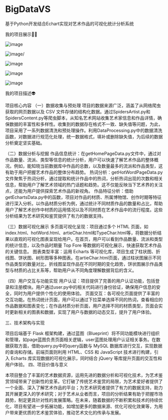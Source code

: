 # BigDataVS
基于Python开发结合Echart实现对艺术作品的可视化统计分析系统

我的项目展示😶‍🌫️

![image](https://github.com/user-attachments/assets/7d3651c1-df88-47a1-98fe-df164e17dfab)

![image](https://github.com/user-attachments/assets/555a0b8b-765f-4280-90b0-5ff2af57abff)/

![image](https://github.com/user-attachments/assets/0d5b9ce9-57b5-4159-b795-d1fff06ea4f0)

![image](https://github.com/user-attachments/assets/ed8a4531-c9c4-4cd7-bb5b-94e6e239ce9b)

![image](https://github.com/user-attachments/assets/b9aa9944-1ee6-4543-9dfe-82fa2f5c6a92)

我的项目描述👽

项目核心内容
（一）数据收集与预处理
项目的数据来源广泛，涵盖了从网络爬虫获取的网页数据以及 CSV 文件存储的结构化数据。通过SpidersArtist.py和SpidersContent.py等爬虫脚本，从知名艺术网站收集艺术家信息和作品详情，确保数据的丰富性和多样性。收集到的数据存在格式不一致、缺失值等问题，为此，项目采用了一系列数据清洗和预处理操作。利用DataProcessing.py中的数据清洗函数，对数据进行规范化处理，统一数据格式，填补或删除缺失值，为后续的数据分析奠定坚实基础。

（二）数据分析与挖掘
作品信息统计：在getHomePageData.py文件中，通过对作品数量、流派、类型等信息的统计分析，用户可以快速了解艺术作品的整体概况。例如，能知晓当前数据库中作品的总数，以及数量最多的流派和作品类型，这有助于用户把握艺术作品的整体分布趋势。
热词分析：getHotWordPageData.py文件聚焦于热词分析，通过提取和统计作品中的热词，分析热词出现的次数和相关信息，帮助用户了解艺术领域的热门话题和趋势。这不仅能反映当下艺术界的关注点，还能为用户提供探索艺术作品的新视角。
作品特征分析：借助getEchartsData.py中的函数，项目对作品的材质、所属博物馆、创作时期等特征进行深入分析。以作品材质分析为例，通过统计不同材质作品的数量和占比，帮助用户了解艺术创作中材质的运用情况以及不同材质在艺术作品中的流行程度。这些分析结果为艺术研究和鉴赏提供了有力的数据支持。

（三）数据可视化展示
多页面可视化呈现：项目通过多个 HTML 页面，如index.html、hotWord.html、artieChar.html和TypeChar.html等，将数据分析结果以直观的可视化图表呈现给用户。在首页，用户可以看到作品数量、流派和类型的统计信息，以及作品时期量 Top Fore 等数据的可视化展示，快速获取艺术作品的关键信息。
图表类型丰富：运用 Echarts 等可视化库，项目生成了柱状图、折线图、饼状图、树形图等多种图表。在artieChar.html页面，通过柱状图展示不同作品类型的数量对比，折线图呈现作品在不同时期的变化趋势，饼状图展示作品类型与材质的占比关系等，帮助用户从不同角度理解数据背后的含义。

（四）用户交互与功能实现
用户认证：项目提供了完善的用户认证功能，包括登录和注册模块。用户通过user.py中的相关代码进行身份验证，确保用户信息的安全，同时为用户提供个性化的使用体验。
页面交互：各可视化页面提供了丰富的交互功能。在热词统计页面，用户可以通过下拉菜单选择不同的热词，查看相应的作品数据和图表变化；在作品材质分析页面，用户选择不同的材质类型，页面会实时更新相关的图表和数据，实现了用户与数据的动态交互，提升了用户体验。

三、技术架构与实现

项目后端基于 Flask 框架构建，通过蓝图（Blueprint）将不同功能模块进行组织和管理，如page蓝图负责页面相关逻辑，user蓝图处理用户认证相关事务。在数据获取方面，借助query.py中的query函数与 MySQL 数据库进行交互，实现数据的查询和存储。前端页面则利用 HTML、CSS 和 JavaScript 技术进行构建，引入 Echarts 库实现数据的可视化展示，同时结合 jQuery 等库提升页面的交互性和用户体验。
四、项目价值与意义

本项目整合了丰富的艺术数据资源，运用先进的数据分析和可视化技术，为艺术鉴赏领域带来了创新性的变革。它打破了传统艺术鉴赏的局限，为艺术爱好者提供了一个全面、深入了解艺术作品的平台；为艺术研究者提供了有力的数据支持，助力其开展更深入的学术研究；对于艺术从业者而言，项目的分析结果有助于把握市场趋势，制定更具针对性的发展策略。在未来，随着数据的不断积累和技术的持续优化，项目有望进一步拓展功能，如增加更多的数据来源、优化可视化效果等，为用户带来更优质的艺术鉴赏体验，推动艺术文化的传承与发展。


